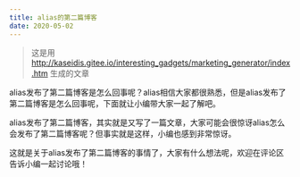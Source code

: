 ```yaml
---
title: alias的第二篇博客
date: 2020-05-02
---
```


> 这是用 http://kaseidis.gitee.io/interesting_gadgets/marketing_generator/index.htm 生成的文章


alias发布了第二篇博客是怎么回事呢？alias相信大家都很熟悉，但是alias发布了第二篇博客是怎么回事呢，下面就让小编带大家一起了解吧。

alias发布了第二篇博客，其实就是又写了一篇文章，大家可能会很惊讶alias怎么会发布了第二篇博客呢？但事实就是这样，小编也感到非常惊讶。

这就是关于alias发布了第二篇博客的事情了，大家有什么想法呢，欢迎在评论区告诉小编一起讨论哦！
